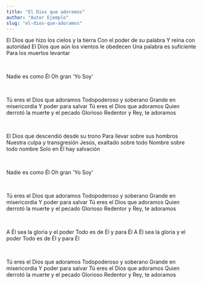```yaml
---
title: "El Dios que adoramos"
author: "Autor Ejemplo"
slug: "el-dios-que-adoramos"
---
```


El Dios que hizo los cielos y la tierra
Con el poder de su palabra
Y reina con autoridad
El Dios que aún los vientos le obedecen
Una palabra es suficiente
Para los muertos levantar

<br>

Nadie es como Él
Oh gran 'Yo Soy'

<br>

Tú eres el Dios que adoramos
Todopoderoso y soberano
Grande en misericordia
Y poder para salvar
Tú eres el Dios que adoramos
Quien derrotó la muerte y el pecado
Glorioso Redentor y Rey, te adoramos

<br>

El Dios que descendió desde su trono
Para llevar sobre sus hombros
Nuestra culpa y transgresión
Jesús, exaltado sobre todo
Nombre sobre todo nombre
Solo en Él hay salvación

<br>

Nadie es como Él
Oh gran 'Yo Soy'

<br>

Tú eres el Dios que adoramos
Todopoderoso y soberano
Grande en misericordia
Y poder para salvar
Tú eres el Dios que adoramos
Quien derrotó la muerte y el pecado
Glorioso Redentor y Rey, te adoramos

<br>

A Él sea la gloria y el poder
Todo es de Él y para Él
A Él sea la gloria y el poder
Todo es de Él y para Él

<br>

Tú eres el Dios que adoramos
Todopoderoso y soberano
Grande en misericordia
Y poder para salvar
Tú eres el Dios que adoramos
Quien derrotó la muerte y el pecado
Glorioso Redentor y Rey, te adoramos

